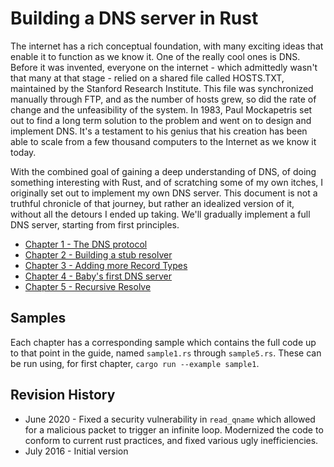 Building a DNS server in Rust
=============================

The internet has a rich conceptual foundation, with many exciting ideas that
enable it to function as we know it. One of the really cool ones is DNS. Before
it was invented, everyone on the internet - which admittedly wasn't that many at
that stage - relied on a shared file called HOSTS.TXT, maintained by the Stanford
Research Institute. This file was synchronized manually through FTP, and as the
number of hosts grew, so did the rate of change and the unfeasibility of the
system. In 1983, Paul Mockapetris set out to find a long term solution to the
problem and went on to design and implement DNS. It's a testament to his
genius that his creation has been able to scale from a few thousand
computers to the Internet as we know it today.

With the combined goal of gaining a deep understanding of DNS, of doing
something interesting with Rust, and of scratching some of my own itches,
I originally set out to implement my own DNS server. This document is not
a truthful chronicle of that journey, but rather an idealized version of it,
without all the detours I ended up taking. We'll gradually implement a full
DNS server, starting from first principles.

 * [Chapter 1 - The DNS protocol](/chapter1.md)
 * [Chapter 2 - Building a stub resolver](/chapter2.md)
 * [Chapter 3 - Adding more Record Types](/chapter3.md)
 * [Chapter 4 - Baby's first DNS server](/chapter4.md)
 * [Chapter 5 - Recursive Resolve](/chapter5.md)

Samples
-------

Each chapter has a corresponding sample which contains the full code up to
that point in the guide, named `sample1.rs` through `sample5.rs`. These can be
run using, for first chapter, `cargo run --example sample1`.

Revision History
----------------

 * June 2020 - Fixed a security vulnerability in `read_qname` which allowed for
   a malicious packet to trigger an infinite loop. Modernized the code to
   conform to current rust practices, and fixed various ugly inefficiencies.
 * July 2016 - Initial version
